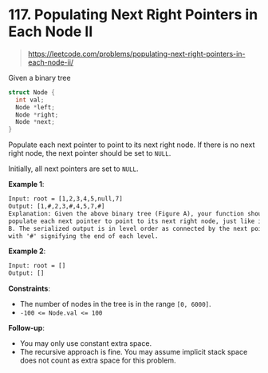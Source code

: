# 117. Populating Next Right Pointers in Each Node II

> <https://leetcode.com/problems/populating-next-right-pointers-in-each-node-ii/>

Given a binary tree

```cpp
struct Node {
  int val;
  Node *left;
  Node *right;
  Node *next;
}
```

Populate each next pointer to point to its next right node. If there is no next
right node, the next pointer should be set to `NULL`.

Initially, all next pointers are set to `NULL`.

**Example 1**:

```txt
Input: root = [1,2,3,4,5,null,7]
Output: [1,#,2,3,#,4,5,7,#]
Explanation: Given the above binary tree (Figure A), your function should
populate each next pointer to point to its next right node, just like in Figure
B. The serialized output is in level order as connected by the next pointers,
with '#' signifying the end of each level.
```

**Example 2**:

```txt
Input: root = []
Output: []
```

**Constraints**:

- The number of nodes in the tree is in the range `[0, 6000]`.
- `-100 <= Node.val <= 100`

**Follow-up**:

- You may only use constant extra space.
- The recursive approach is fine. You may assume implicit stack space does not
  count as extra space for this problem.

